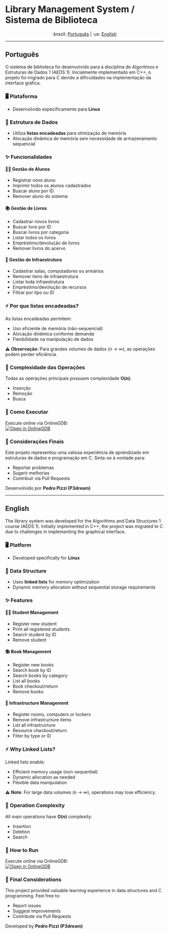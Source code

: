# Library Management System / Sistema de Biblioteca

<div align="center">
  :brazil: <a href="#português">Português</a> | 
  :us: <a href="#english">English</a>
</div>

---

## Português

O sistema de biblioteca foi desenvolvido para a disciplina de Algoritmos e Estruturas de Dados 1 (AEDS 1). Inicialmente implementado em C++, o projeto foi migrado para C devido a dificuldades na implementação da interface gráfica.

### 🖥️ Plataforma
- Desenvolvido especificamente para **Linux**

### 🧠 Estrutura de Dados
- Utiliza **listas encadeadas** para otimização de memória
- Alocação dinâmica de memória sem necessidade de armazenamento sequencial

### ✨ Funcionalidades

#### 👨‍🎓 Gestão de Alunos
- Registrar novo aluno
- Imprimir todos os alunos cadastrados
- Buscar aluno por ID
- Remover aluno do sistema

#### 📚 Gestão de Livros
- Cadastrar novos livros
- Buscar livro por ID
- Buscar livros por categoria
- Listar todos os livros
- Empréstimo/devolução de livros
- Remover livros do acervo

#### 🏫 Gestão de Infraestrutura
- Cadastrar salas, computadores ou armários
- Remover itens de infraestrutura
- Listar toda infraestrutura
- Empréstimo/devolução de recursos
- Filtrar por tipo ou ID

### ⚡ Por que listas encadeadas?
As listas encadeadas permitem:
- Uso eficiente de memória (não-sequencial)
- Alocação dinâmica conforme demanda
- Flexibilidade na manipulação de dados

⚠️ **Observação**: Para grandes volumes de dados (n → ∞), as operações podem perder eficiência.

### 🧮 Complexidade das Operações
Todas as operações principais possuem complexidade **O(n)**:
- Inserção
- Remoção
- Busca

### 🚀 Como Executar
Execute online via OnlineGDB:  
[![Open in OnlineGDB](https://img.shields.io/badge/OnlineGDB-Executar%20Agora-blue?logo=c&logoColor=white)](https://onlinegdb.com/QrJV0e50M)

### 📌 Considerações Finais
Este projeto representou uma valiosa experiência de aprendizado em estruturas de dados e programação em C. Sinta-se à vontade para:

- Reportar problemas
- Sugerir melhorias
- Contribuir via Pull Requests

Desenvolvido por **Pedro Pizzi (P3dream)**

---

## English

The library system was developed for the Algorithms and Data Structures 1 course (AEDS 1). Initially implemented in C++, the project was migrated to C due to challenges in implementing the graphical interface.

### 🖥️ Platform
- Developed specifically for **Linux**

### 🧠 Data Structure
- Uses **linked lists** for memory optimization
- Dynamic memory allocation without sequential storage requirements

### ✨ Features

#### 👨‍🎓 Student Management
- Register new student
- Print all registered students
- Search student by ID
- Remove student

#### 📚 Book Management
- Register new books
- Search book by ID
- Search books by category
- List all books
- Book checkout/return
- Remove books

#### 🏫 Infrastructure Management
- Register rooms, computers or lockers
- Remove infrastructure items
- List all infrastructure
- Resource checkout/return
- Filter by type or ID

### ⚡ Why Linked Lists?
Linked lists enable:
- Efficient memory usage (non-sequential)
- Dynamic allocation as needed
- Flexible data manipulation

⚠️ **Note**: For large data volumes (n → ∞), operations may lose efficiency.

### 🧮 Operation Complexity
All main operations have **O(n)** complexity:
- Insertion
- Deletion
- Search

### 🚀 How to Run
Execute online via OnlineGDB:  
[![Open in OnlineGDB](https://img.shields.io/badge/OnlineGDB-Run%20Now-blue?logo=c&logoColor=white)](https://onlinegdb.com/QrJV0e50M)

### 📌 Final Considerations
This project provided valuable learning experience in data structures and C programming. Feel free to:

- Report issues
- Suggest improvements
- Contribute via Pull Requests

Developed by **Pedro Pizzi (P3dream)**

